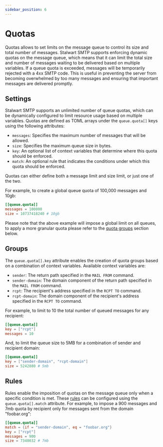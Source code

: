 ```yaml
---
sidebar_position: 6
---
```


# Quotas

Quotas allows to set limits on the message queue to control its size and total number of messages. Stalwart SMTP supports enforcing dynamic quotas on the message queue, which means that it can limit the total size and number of messages waiting to be delivered based on multiple variables. If a queue quota is exceeded, messages will be temporarily rejected with a 4xx SMTP code. This is useful in preventing the server from becoming overwhelmed by too many messages and ensuring that important messages are delivered promptly.

## Settings

Stalwart SMTP supports an unlimited number of queue quotas, which can be dynamically configured to limit resource usage based on multiple variables. Quotas are defined as TOML arrays under the `queue.quota[]` keys using the following attributes:

- `messages`: Specifies the maximum number of messages that will be allowed.
- `size`: Specifies the maximum queue size in bytes.
- `key`: An optional list of context variables that determine where this quota should be enforced.
- `match`: An optional rule that indicates the conditions under which this quota should be enforced.

Quotas can either define both a message limit and size limit, or just one of the two.

For example, to create a global queue quota of 100,000 messages and 10gb:

```toml
[[queue.quota]]
messages = 100000
size = 10737418240 # 10gb
```
Please note that the above example will impose a global limit on all queues, to apply a more granular quota please refer to the [quota groups](#groups) section below.

## Groups

The `queue.quota[].key` attribute enables the creation of quota groups based on a combination of context variables. Available context variables are:

- `sender`: The return path specified in the `MAIL FROM` command.
- `sender-domain`: The domain component of the return path specified in the `MAIL FROM` command.
- `rcpt`: The recipient's address specified in the `RCPT TO` command.
- `rcpt-domain`: The domain component of the recipient's address specified in the `RCPT TO` command.

For example, to limit to 10 the total number of queued messages for any recipient:

```toml
[[queue.quota]]
key = ["rcpt"]
messages = 10
```

And, to limit the queue size to 5MB for a combination of sender and recipient domain:

```toml
[[queue.quota]]
key = ["sender-domain", "rcpt-domain"]
size = 5242880 # 5mb
```

## Rules

Rules enable the imposition of quotas on the message queue only when a specific condition is met. These [rules](/docs/configuration/overview/rules/syntax) can be configured using the `queue.quota[].match` attribute. For example, to impose a 900 messages and 7mb quota by recipient only for messages sent from the domain "foobar.org":

```toml
[[queue.quota]]
match = {if = "sender-domain", eq = "foobar.org"}
key = ["rcpt"]
messages = 900
size = 7340032 # 7mb
```
